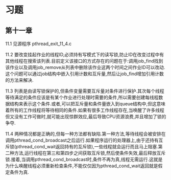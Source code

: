# 习题

## 第十一章

11.1 见源程序 pthread_exit_11_4.c

11.2 要改变挂起作业的线程ID,必须持有写模式下的读写锁,防止ID在改变过程中有其他线程在搜索该列表.目前定义该接口的方式存在的问题在于:调用job_find找到该作业以及调用job_remove从列表中删除该作业这两个时间之间作业ID可以改动.这个问题可以通过job结构中嵌入引用计数和互斥量,然后让job_find增加引用计数的方法来解决.

11.3 列表是由读写锁保护的,但条件变量需要互斥量对条件进行保护.其次每个线程等待满足的条件应该是有某个作业进行处理时需要的条件,所以需要创建每线程数据结构来表示这个条件.或者,可以把互斥量和条件量嵌入到queue结构中,但这意味着所有的工作线程将等待相同的条件.如果有很多工作线程存在,当唤醒了许多线程但又没有工作可做时,就可能出现惊群效应,最后导致CPU资源浪费,并且增加了锁的争夺.

11.4 两种情况都是正确的,但每一种方法都有缺陷.第一种方法,等待线程会被安排在调用pthread_cond_broadcast之后运行.如果程序运行的处理器上,由于还持有互斥锁(pthread_cond_wait返回持有的互斥锁),一些线程就会运行而且马上阻塞.第二种方法,运行线程在第三和第四步之间获取互斥锁,然后使条件失效,最后释放互斥锁.接着,当调用pthread_cond_broadcast时,条件不再为真,线程无需运行.这就是为什么唤醒线程必须重新检查条件,不能仅仅因为pthread_cond_wait返回就是假定条件为真.